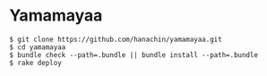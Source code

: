 Yamamayaa
=========

```
$ git clone https://github.com/hanachin/yamamayaa.git
$ cd yamamayaa
$ bundle check --path=.bundle || bundle install --path=.bundle
$ rake deploy
```
